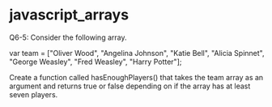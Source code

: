 # javascript_arrays
Q6-5:
Consider the following array.

var team = ["Oliver Wood", "Angelina Johnson", "Katie Bell", "Alicia Spinnet", "George Weasley", "Fred Weasley", "Harry Potter"];

Create a function called hasEnoughPlayers() that takes the team array as an argument and returns true or false depending on if the array has at least seven players.
